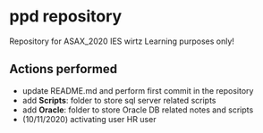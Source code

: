 # ppd repository
Repository for ASAX_2020 IES wirtz
Learning purposes only!

## Actions performed
- update README.md and perform first commit in the repository
- add **Scripts**: folder to store sql server related scripts
- add **Oracle**: folder to store Oracle DB related notes and scripts
- (10/11/2020) activating user HR user
